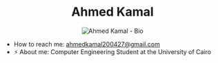 <h1 align="center">Ahmed Kamal</h1>
<p align="center">
  <img src="https://readme-typing-svg.demolab.com/?lines=Hello%2C+I+am+Ahmed+Kamal+<3;Computer+Engineering+Student&font=Fira%20Code&center=true&width=500&height=100&duration=4000&pause=1000" alt="Ahmed Kamal - Bio">
</p>
<ul>
  <li> How to reach me: <a href="mailto:ahmedkamal200427@gmail.com">ahmedkamal200427@gmail.com</a></li>
  <li>⚡ About me: Computer Engineering Student at the University of Cairo</li>
</ul>

